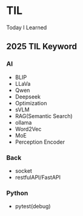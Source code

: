 # TIL
Today I Learned


## 2025 TIL Keyword

### AI
- BLIP
- LLaVa
- Qwen
- Deepseek
- Optimization
- sVLM
- RAG(Semantic Search)
- ollama
- Word2Vec
- MoE
- Perception Encoder

### Back
- socket
- restfulAPI/FastAPI

### Python
- pytest(debug)